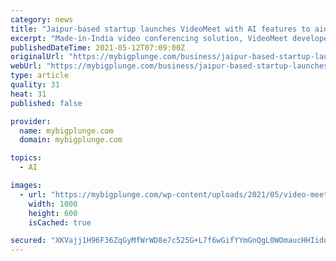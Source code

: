 ```yaml
---
category: news
title: "Jaipur-based startup launches VideoMeet with AI features to aid Video Conferencing"
excerpt: "Made-in-India video conferencing solution, VideoMeet developed and created by Jaipur based startupVideoMeetPvt. Ltd. has an integrated advanced Artificial Intelligence system. The feature will boost the application for their users in terms of the variety of tasks that can be performed on the application simultaneously."
publishedDateTime: 2021-05-12T07:09:00Z
originalUrl: "https://mybigplunge.com/business/jaipur-based-startup-launches-videomeet-ai-features-aid-video-conferencing/"
webUrl: "https://mybigplunge.com/business/jaipur-based-startup-launches-videomeet-ai-features-aid-video-conferencing/"
type: article
quality: 31
heat: 31
published: false

provider:
  name: mybigplunge.com
  domain: mybigplunge.com

topics:
  - AI

images:
  - url: "https://mybigplunge.com/wp-content/uploads/2021/05/video-meet-1000x600.jpg"
    width: 1000
    height: 600
    isCached: true

secured: "XKVajj1H96F36ZqGyMfWrWD8e7c525G+L7f6wGifYYmGnQgL0WOmaucHHIiduEUP+wo7wYejvcOBxm5R4wZ064WbIwD+esnJixGnpL/lnLsQXCVO2q3eaGiVW0at+egD0R4uvaoDa4StWGXclDQpA+01vIUnFj06r+GLMItMvFFz7a/pevAJkTQIW4LLilCMdNRv2KRQg6rjn1NNZBapxpyJPt6sYd2Rs+KsARXi6K1GJfpjUApF7OZQwxAxci/uEHvylV+iW6aFbGee3zN4gOMoNtf7a7pGX3Ct9Druqk5RP+j39xF5OEzi1xQ4ysWgefUT7GXQGK1DydzccGxHwdrf1LcJgSauPazXj0gAoRU=;kcEgxYondFuThqqi97iZAg=="
---
```



